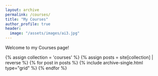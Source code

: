 ```yaml
---
layout: archive
permalink: /courses/
title: "My Courses"
author_profile: true
header:
  image: "/assets/images/ai3.jpg"
---
```

<!--classes: wide-->
Welcome to my Courses page!

<div class="grid__wrapper">
  {% assign collection = 'courses' %}
  {% assign posts = site[collection] | reverse %}
  {% for post in posts %}
    {% include archive-single.html type="grid" %}
  {% endfor %}
</div>
